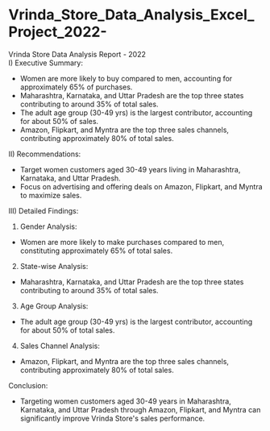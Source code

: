 # Vrinda_Store_Data_Analysis_Excel_Project_2022-

Vrinda Store Data Analysis Report - 2022  
  I) Executive Summary:
- Women are more likely to buy compared to men, accounting for approximately 65% of purchases.
- Maharashtra, Karnataka, and Uttar Pradesh are the top three states contributing to around 35% of total sales.
- The adult age group (30-49 yrs) is the largest contributor, accounting for about 50% of sales.
- Amazon, Flipkart, and Myntra are the top three sales channels, contributing approximately 80% of total sales.

 II) Recommendations:
- Target women customers aged 30-49 years living in Maharashtra, Karnataka, and Uttar Pradesh.
- Focus on advertising and offering deals on Amazon, Flipkart, and Myntra to maximize sales.

III) Detailed Findings:

1.   Gender Analysis:
   - Women are more likely to make purchases compared to men, constituting approximately 65% of total sales.
2.   State-wise Analysis:
   - Maharashtra, Karnataka, and Uttar Pradesh are the top three states contributing to around 35% of total sales.
3.   Age Group Analysis:
   - The adult age group (30-49 yrs) is the largest contributor, accounting for about 50% of total sales.
4.   Sales Channel Analysis:
   - Amazon, Flipkart, and Myntra are the top three sales channels, contributing approximately 80% of total sales.

  Conclusion:
- Targeting women customers aged 30-49 years in Maharashtra, Karnataka, and Uttar Pradesh through Amazon, Flipkart, and Myntra can significantly improve Vrinda Store's sales performance.

